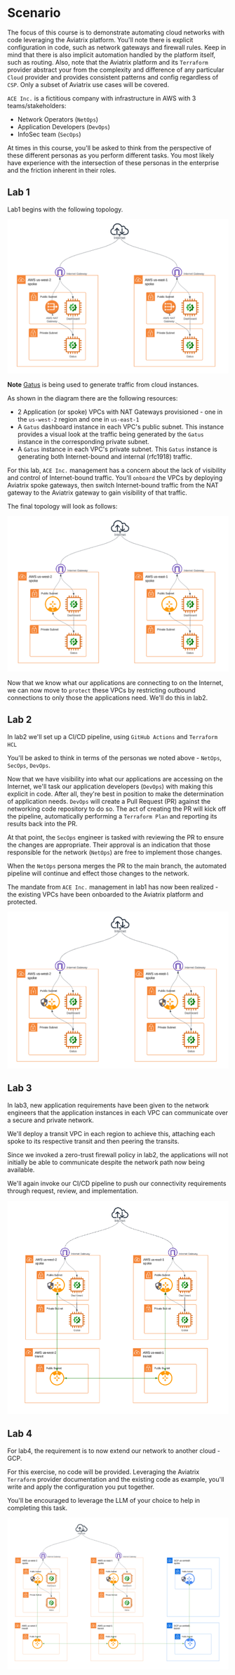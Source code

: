 # Scenario

The focus of this course is to demonstrate automating cloud networks with code leveraging the Aviatrix platform. You'll note there is explicit configuration in code, such as network gateways and firewall rules. Keep in mind that there is also implicit automation handled by the platform itself, such as routing. Also, note that the Aviatrix platform and its `Terraform` provider abstract your from the complexity and difference of any particular `Cloud` provider and provides consistent patterns and config regardless of `CSP`. Only a subset of Aviatrix use cases will be covered.

`ACE Inc.` is a fictitious company with infrastructure in AWS with 3 teams/stakeholders:

- Network Operators (`NetOps`)
- Application Developers (`DevOps`)
- InfoSec team (`SecOps`)

At times in this course, you'll be asked to think from the perspective of these different personas as you perform different tasks. You most likely have experience with the intersection of these personas in the enterprise and the friction inherent in their roles.

## Lab 1

Lab1 begins with the following topology.

![Topology](images/initial_topology.png)

**Note** [Gatus](https://github.com/TwiN/gatus) is being used to generate traffic from cloud instances.

As shown in the diagram there are the following resources:

- 2 Application (or spoke) VPCs with NAT Gateways provisioned - one in the `us-west-2` region and one in `us-east-1`
- A `Gatus` dashboard instance in each VPC's public subnet. This instance provides a visual look at the traffic being generated by the `Gatus` instance in the corresponding private subnet.
- A `Gatus` instance in each VPC's private subnet. This `Gatus` instance is generating both Internet-bound and internal (rfc1918) traffic.

For this lab, `ACE Inc.` management has a concern about the lack of visibility and control of Internet-bound traffic. You'll `onboard` the VPCs by deploying Aviatrix spoke gateways, then switch Internet-bound traffic from the NAT gateway to the Aviatrix gateway to gain visibility of that traffic.

The final topology will look as follows:

![Topology](images/lab1_topology.png)

Now that we know what our applications are connecting to on the Internet, we can now move to `protect` these VPCs by restricting outbound connections to only those the applications need. We'll do this in lab2.

## Lab 2

In lab2 we'll set up a CI/CD pipeline, using `GitHub Actions` and `Terraform HCL`

You'll be asked to think in terms of the personas we noted above - `NetOps`, `SecOps`, `DevOps`.

Now that we have visibility into what our applications are accessing on the Internet, we'll task our application developers (`DevOps`) with making this explicit in code. After all, they're best in position to make the determination of application needs. `DevOps` will create a Pull Request (PR) against the networking code repository to do so. The act of creating the PR will kick off the pipeline, automatically performing a `Terraform Plan` and reporting its results back into the PR.

At that point, the `SecOps` engineer is tasked with reviewing the PR to ensure the changes are appropriate. Their approval is an indication that those responsible for the network (`NetOps`) are free to implement those changes.

When the `NetOps` persona merges the PR to the main branch, the automated pipeline will continue and effect those changes to the network.

The mandate from `ACE Inc.` management in lab1 has now been realized - the existing VPCs have been onboarded to the Aviatrix platform and protected.

![Topology](images/lab2_topology.png)

## Lab 3

In lab3, new application requirements have been given to the network engineers that the application instances in each VPC can communicate over a secure and private network.

We'll deploy a transit VPC in each region to achieve this, attaching each spoke to its respective transit and then peering the transits.

Since we invoked a zero-trust firewall policy in lab2, the applications will not initially be able to communicate despite the network path now being available.

We'll again invoke our CI/CD pipeline to push our connectivity requirements through request, review, and implementation.

![Topology](images/lab3_topology.png)

## Lab 4

For lab4, the requirement is to now extend our network to another cloud - GCP.

For this exercise, no code will be provided. Leveraging the Aviatrix `Terraform` provider documentation and the existing code as example, you'll write and apply the configuration you put together.

You'll be encouraged to leverage the LLM of your choice to help in completing this task.

![Topology](images/lab4_topology.png)
